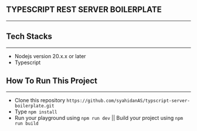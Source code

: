 ## TYPESCRIPT REST SERVER BOILERPLATE
------------

## Tech Stacks
------------
- Nodejs version 20.x.x or later
- Typescript


## How To Run This Project
------------
- Clone this repository `https://github.com/syahidanAS/typscript-server-boilerplate.git`
- Type `npm install`
- Run your playground using `npm run dev` || Build your project using `npm run build`